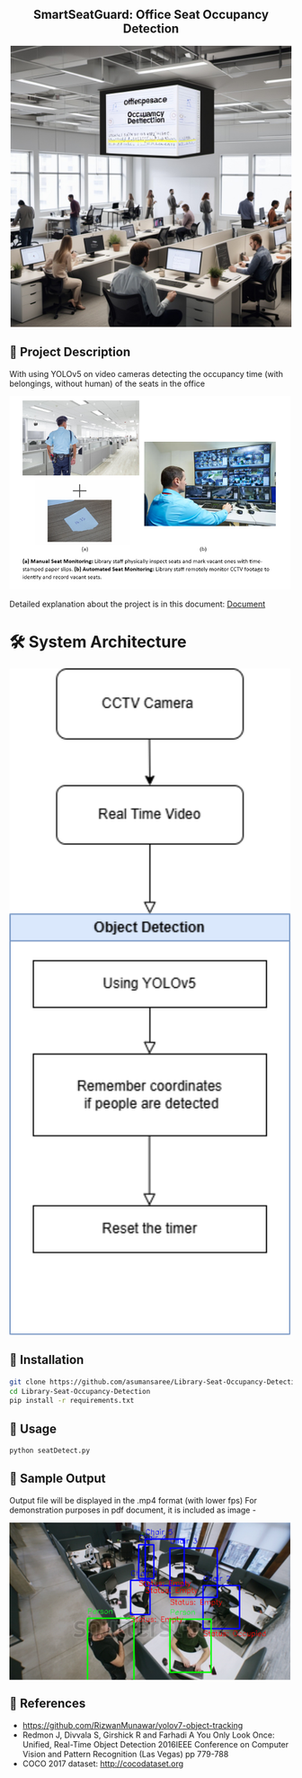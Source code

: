 <div align="center">
<h2>
    SmartSeatGuard: Office Seat Occupancy Detection 
</h2>
<div>
    <img width="500" alt="teaser" src="doc\logo.png">
</div>

</div>


## 🌟 Project Description

With using  YOLOv5 on video cameras detecting the occupancy time (with belongings, without human) of the seats in the office

<img src="doc/project-description.png" alt="image" width="500"/>

Detailed explanation about the project is in this document:
[Document](https://docs.google.com/document/d/1pJ2VXuCuY54If5JJqTePYmlqCHkCWHwM6suYYAaN2k4/edit?usp=sharing)

# 🛠️ System Architecture

<img src="doc/system-architecture.png" alt="image" width="500" />

## 📜 Installation

```bash
git clone https://github.com/asumansaree/Library-Seat-Occupancy-Detection
cd Library-Seat-Occupancy-Detection
pip install -r requirements.txt
```

## 🤗 Usage

```bash
python seatDetect.py
```

## 🚀 Sample Output

Output file will be displayed in the .mp4 format (with lower fps) 
For demonstration purposes in pdf document, it is included as image - 

<img align="left" src="doc/output.png" width="500" />
<br clear="left"/>



## 🙏 References

* https://github.com/RizwanMunawar/yolov7-object-tracking
* Redmon J, Divvala S, Girshick R and Farhadi A You Only Look Once: Unified, Real-Time Object 
  Detection 2016IEEE Conference on Computer Vision and Pattern Recognition (Las Vegas) pp 779-788 
* COCO 2017 dataset: http://cocodataset.org
